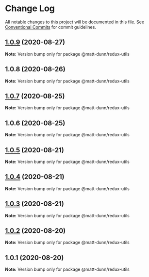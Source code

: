 # Change Log

All notable changes to this project will be documented in this file.
See [Conventional Commits](https://conventionalcommits.org) for commit guidelines.

## [1.0.9](https://github.com/matt-dunn/packages/compare/@matt-dunn/redux-utils@1.0.8...@matt-dunn/redux-utils@1.0.9) (2020-08-27)

**Note:** Version bump only for package @matt-dunn/redux-utils





## 1.0.8 (2020-08-26)

**Note:** Version bump only for package @matt-dunn/redux-utils





## [1.0.7](https://github.com/matt-dunn/packages/compare/@matt-dunn/redux-utils@1.0.6...@matt-dunn/redux-utils@1.0.7) (2020-08-25)

**Note:** Version bump only for package @matt-dunn/redux-utils





## 1.0.6 (2020-08-25)

**Note:** Version bump only for package @matt-dunn/redux-utils





## [1.0.5](https://github.com/matt-dunn/packages/compare/@matt-dunn/redux-utils@1.0.4...@matt-dunn/redux-utils@1.0.5) (2020-08-21)

**Note:** Version bump only for package @matt-dunn/redux-utils





## [1.0.4](https://github.com/matt-dunn/packages/compare/@matt-dunn/redux-utils@1.0.3...@matt-dunn/redux-utils@1.0.4) (2020-08-21)

**Note:** Version bump only for package @matt-dunn/redux-utils





## [1.0.3](https://github.com/matt-dunn/packages/compare/@matt-dunn/redux-utils@1.0.2...@matt-dunn/redux-utils@1.0.3) (2020-08-21)

**Note:** Version bump only for package @matt-dunn/redux-utils





## [1.0.2](https://github.com/matt-dunn/packages/compare/@matt-dunn/redux-utils@1.0.1...@matt-dunn/redux-utils@1.0.2) (2020-08-20)

**Note:** Version bump only for package @matt-dunn/redux-utils





## 1.0.1 (2020-08-20)

**Note:** Version bump only for package @matt-dunn/redux-utils
